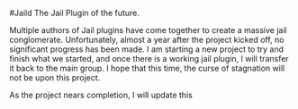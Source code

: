 #Jaild
The Jail Plugin of the future.

Multiple authors of Jail plugins have come together to create a massive jail conglomerate. Unfortunately, almost a year after the project kicked off, no significant progress has been made. I am starting a new project to try and finish what we started, and once there is a working jail plugin, I will transfer it back to the main group. I hope that this time, the curse of stagnation will not be upon this project.

As the project nears completion, I will update this 
